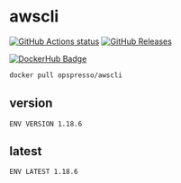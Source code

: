 # awscli

[![GitHub Actions status](https://github.com/opspresso/awscli/workflows/Build-Push/badge.svg)](https://github.com/opspresso/awscli/actions)
[![GitHub Releases](https://img.shields.io/github/release/opspresso/awscli.svg)](https://github.com/opspresso/awscli/releases)

[![DockerHub Badge](http://dockeri.co/image/opspresso/awscli)](https://hub.docker.com/r/opspresso/awscli/)

```bash
docker pull opspresso/awscli
```

## version

```
ENV VERSION 1.18.6
```

## latest

```
ENV LATEST 1.18.6
```
